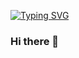 <a href="https://git.io/typing-svg"><img src="https://readme-typing-svg.herokuapp.com?font=Zen+Dots&size=25&pause=1000&color=FF5F1F&center=true&vCenter=true&width=435&lines=Hello+programming+world!;I'm+Serjay+Parks!;Welcome+to+my+Github;I+love+gaining+new+knowledge;Check+out+my+Repositories!" alt="Typing SVG" /></a>







### Hi there 👋





<!--
**SerjayP/serjayp** is a ✨ _special_ ✨ repository because its `README.md` (this file) appears on your GitHub profile.

Here are some ideas to get you started:

- 🔭 I’m currently working on ...
- 🌱 I’m currently learning ...
- 👯 I’m looking to collaborate on ...
- 🤔 I’m looking for help with ...
- 💬 Ask me about ...
- 📫 How to reach me: ...
- 😄 Pronouns: ...
- ⚡ Fun fact: ...
-->
